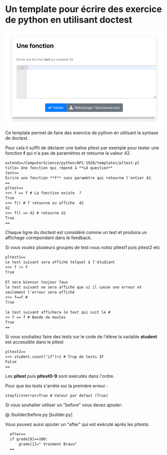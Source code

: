 
# Un template pour écrire des exercice de python en utilisant doctest


[![image](pltest2.png)](https://pl.u-pem.fr/filebrowser/demo/32696/)

Ce template permet de faire des exercice de python en utilisant la syntaxe de doctest.

Pour cela il suffit de déclarer une balise pltest par exemple pour tester une fonction **f** qui n'a pas de paramètres et retourne la valeur 42. 

    extends=/ComputerScience/python/AP1-1920/templates/pltest.pl
    title= Une fonction qui répond à **LA question**
    text==
    Ecrire une fonction **f** sans paramètre qui retourne l'entier 42.
    ==
    pltest==
    >>> f == f # La fonction existe  ?
    True
    >>> f() # f retourne ou affiche  42
    42
    >>> f() == 42 # retourne 42 
    True
    ==

Chaque ligne du doctest est considéré comme un test et produira un affichage correpondant dans le feedback.

Si vous voulez plusieurs groupes de test vous notez pltest1 puis pltest2 etc 

    pltest1==
    Le test suivant sera affiché telquel à l'étudiant 
    >>> f != f
    True
    
    ET sera biensur toujour faux
    le test suivant ne sera affiché que si il cause une erreur et seulement l'erreur sera affiché
    >>> f==f #
    True

    le test suivant affichera le text qui suit le #
    >> f == f # Bande de moules 
    True
    ==

Si vous souhaitez faire des tests sur le code de l'élève la variable __student__ est accessible dans le pltest

    pltest2==
    >>> student.count("if")>1 # Trop de tests IF 
    False
    ==

Les **pltest** puis **pltest0-9** sont exécutés dans l'ordre.

Pour que les tests s'arrète sur la première erreur :

    stopfirsterror=True # Valeur par defaut (True)


Si vous souhaiter utiliser un "before" vous devez ajouter:

  @ /builder/before.py [builder.py]

Vous pouvez aussi ajouter un "after" qui est exécuté après les pltests.

      after==
      if grade[0]==100:
          grade[1]=" Vraiment Bravo" 
      ==

